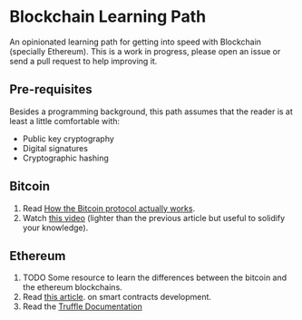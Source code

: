 # Blockchain Learning Path

An opinionated learning path for getting into speed with Blockchain (specially Ethereum). This is a
work in progress, please open an issue or send a pull request to help improving it.

## Pre-requisites

Besides a programming background, this path assumes that the reader is at least a little comfortable
with:

- Public key cryptography
- Digital signatures
- Cryptographic hashing

## Bitcoin

1. Read [How the Bitcoin protocol actually works](http://www.michaelnielsen.org/ddi/how-the-bitcoin-protocol-actually-works/).
2. Watch [this video](https://www.youtube.com/watch?v=bBC-nXj3Ng4) (lighter than the previous
article but useful to solidify your knowledge).

## Ethereum

1. TODO Some resource to learn the differences between the bitcoin and the ethereum blockchains.
2. Read [this article](https://blog.zeppelin.solutions/the-hitchhikers-guide-to-smart-contracts-in-ethereum-848f08001f05).
on smart contracts development.
3. Read the [Truffle Documentation](http://truffleframework.com/docs/)
